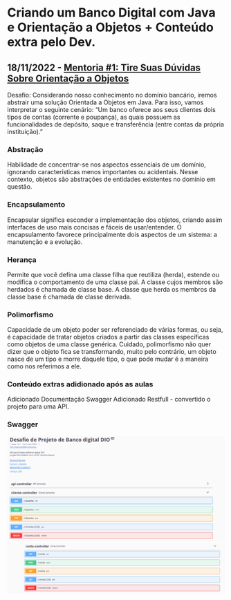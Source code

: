 # Criando um Banco Digital com Java e Orientação a Objetos + Conteúdo extra pelo Dev.

## 18/11/2022 - [Mentoria #1: Tire Suas Dúvidas Sobre Orientação a Objetos](https://www.youtube.com/watch?v=YS6ouOhkyNI)

Desafio: Considerando nosso conhecimento no domínio bancário, iremos abstrair uma solução Orientada a Objetos em Java. Para isso, vamos interpretar o seguinte cenário:
“Um banco oferece aos seus clientes dois tipos de contas (corrente e poupança), as quais possuem as funcionalidades de depósito, saque e transferência (entre contas da própria instituição).”

### Abstração
Habilidade de concentrar-se nos aspectos essenciais de um domínio, ignorando características menos importantes ou acidentais. Nesse contexto, objetos são abstrações de entidades existentes no domínio em questão.

### Encapsulamento
Encapsular significa esconder a implementação dos objetos, criando assim interfaces de uso mais concisas e fáceis de usar/entender. O encapsulamento favorece principalmente dois aspectos de um sistema: a manutenção e a evolução.

### Herança
Permite que você defina uma classe filha que reutiliza (herda), estende ou modifica o comportamento de uma classe pai. A classe cujos membros são herdados é chamada de classe base. A classe que herda os membros da classe base é chamada de classe derivada.

### Polimorfismo
Capacidade de um objeto poder ser referenciado de várias formas, ou seja, é capacidade de tratar objetos criados a partir das classes específicas como objetos de uma classe genérica. Cuidado, polimorfismo não quer dizer que o objeto fica se transformando, muito pelo contrário, um objeto nasce de um tipo e morre daquele tipo, o que pode mudar é a maneira como nos referimos a ele.

### Conteúdo extras adidionado após as aulas
Adicionado Documentação Swagger
Adicionado Restfull - convertido o projeto para uma API.

### Swagger
 ![alt text](https://github.com/sufurujhin/imagens/blob/4cdb11495e239f794159afe56fcf6d6be64101c5/Captura%20de%20tela%202022-11-19%20074024.png)
 ![alt text](https://github.com/sufurujhin/imagens/blob/4cdb11495e239f794159afe56fcf6d6be64101c5/Captura%20de%20tela%202022-11-19%20074055.png)
